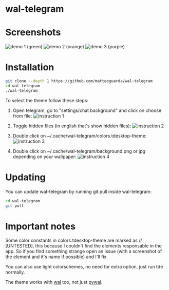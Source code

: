 # wal-telegram

# Screenshots

![demo 1 (green)](https://user-images.githubusercontent.com/40271651/42736395-79242280-8866-11e8-8419-a9dc0b22be4c.png)
![demo 2 (orange)](https://user-images.githubusercontent.com/40271651/42736398-7e628d04-8866-11e8-9b40-ee09c09910d7.png)
![demo 3 (purple)](https://user-images.githubusercontent.com/40271651/42736400-81f08110-8866-11e8-860d-d71c3e1b4c10.png)

# Installation

```bash
git clone --depth 1 https://github.com/matteoguarda/wal-telegram
cd wal-telegram
./wal-telegram
```

To select the theme follow these steps:

1. Open telegram, go to "settings/chat background" and click on choose from file:
![instruction 1](https://user-images.githubusercontent.com/40271651/42967114-863e1890-8b9f-11e8-80f5-3b52ff75cdef.png)

2. Toggle hidden files (in english that's show hidden files):
![instruction 2](https://user-images.githubusercontent.com/40271651/42967489-b054cf42-8ba0-11e8-925d-7ca11597a537.png)

3. Double click on ~/.cache/wal-telegram/colors.tdesktop-theme:
![instruction 3](https://user-images.githubusercontent.com/40271651/42967681-5592a5ce-8ba1-11e8-83f3-195d3c14f3f8.png)

4. Double click on ~/.cache/wal-telegram/background.png or jpg depending on your wallpaper:
![instruction 4](https://user-images.githubusercontent.com/40271651/42967685-58456ba8-8ba1-11e8-8ea4-897177b9b18f.png)

# Updating

You can update wal-telegram by running git pull inside wal-telegram:
```bash
cd wal-telegram
git pull
```

# Important notes

Some color constants in colors.tdesktop-theme are marked as // [UNTESTED], this because I couldn't find the elements responsable in the app.
So if you find something strange open an issue (with a screenshot of the element and it's name if possible) and I'll fix.

You can also use light colorschemes, no need for extra option, just run tde normally.

The theme works with [wal] too, not just [pywal].

[pywal]: https://github.com/dylanaraps/pywal
[wal]: https://github.com/dylanaraps/wal
